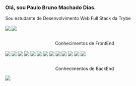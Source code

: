 ### Olá, sou Paulo Bruno Machado Dias.
Sou estudante de Desenvolvimento Web Full Stack da Trybe
<div>
  <a href="https://github.com/DevPBDias/github-readme-stats">
    <img align='center' src='https://github-readme-stats.vercel.app/api?username=DevPBDias&count_private=true&show_icons=true&theme=great-gatsby'/>
  </a>
  <a href="https://github.com/DevPBDias/github-readme-stats">
    <img align='center' src='https://github-readme-stats.vercel.app/api/top-langs/?username=DevPBDias&theme=great-gatsby'/>
  </a>
</div>
<br>
<p align='center'>Conhecimentos de FrontEnd</p>
<div>
  <img align='center' src='https://img.shields.io/badge/git-%23F05033.svg?style=for-the-badge&logo=git&logoColor=white'/>
  <img align='center' src='https://img.shields.io/badge/github-%23121011.svg?style=for-the-badge&logo=github&logoColor=white'/>
  <img align='center' src='https://img.shields.io/badge/html5-%23E34F26.svg?style=for-the-badge&logo=html5&logoColor=white'/>
  <img align='center' src='https://img.shields.io/badge/css3-%231572B6.svg?style=for-the-badge&logo=css3&logoColor=white'/>
  <img align='center' src='https://img.shields.io/badge/javascript-%23323330.svg?style=for-the-badge&logo=javascript&logoColor=%23F7DF1E'/>
  <img align='center' src='https://img.shields.io/badge/-jest-%23C21325?style=for-the-badge&logo=jest&logoColor=white'/>
  <img align='center' src='https://img.shields.io/badge/git-%23F05033.svg?style=for-the-badge&logo=git&logoColor=white'/>
  <img align='center' src='https://img.shields.io/badge/react-%2320232a.svg?style=for-the-badge&logo=react&logoColor=%2361DAFB'/>
  <img align='center' src='https://img.shields.io/badge/React_Router-CA4245?style=for-the-badge&logo=react-router&logoColor=white'/>
  <img align='center' src='https://img.shields.io/badge/redux-%23593d88.svg?style=for-the-badge&logo=redux&logoColor=white'/>
  <img align='center' src='https://img.shields.io/badge/-TestingLibrary-%23E33332?style=for-the-badge&logo=testing-library&logoColor=white'/>
  <img align='center' src='https://img.shields.io/badge/NPM-%23000000.svg?style=for-the-badge&logo=npm&logoColor=white'/>
  <img align='center' src='https://img.shields.io/badge/styled--components-DB7093?style=for-the-badge&logo=styled-components&logoColor=white'/>
</div>
<br>
<p align='center'>Conhecimentos de BackEnd</p>
<div>
 <img align='center' src='https://img.shields.io/badge/docker-%230db7ed.svg?style=for-the-badge&logo=docker&logoColor=white'/>
</div>
